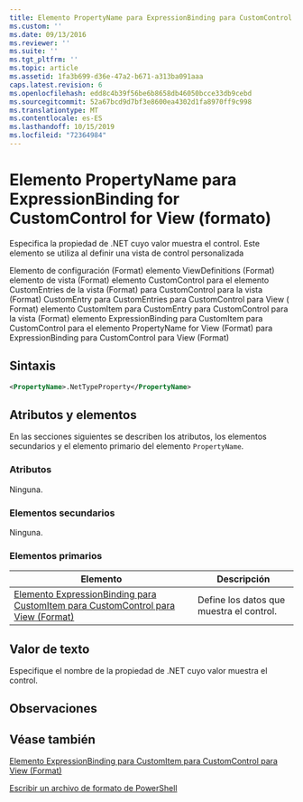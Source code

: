 ```yaml
---
title: Elemento PropertyName para ExpressionBinding para CustomControl para View (Format) | Microsoft Docs
ms.custom: ''
ms.date: 09/13/2016
ms.reviewer: ''
ms.suite: ''
ms.tgt_pltfrm: ''
ms.topic: article
ms.assetid: 1fa3b699-d36e-47a2-b671-a313ba091aaa
caps.latest.revision: 6
ms.openlocfilehash: edd8c4b39f56be6b8658db46050bcce33db9cebd
ms.sourcegitcommit: 52a67bcd9d7bf3e8600ea4302d1fa8970ff9c998
ms.translationtype: MT
ms.contentlocale: es-ES
ms.lasthandoff: 10/15/2019
ms.locfileid: "72364984"
---
```

# <a name="propertyname-element-for-expressionbinding-for-customcontrol-for-view-format"></a>Elemento PropertyName para ExpressionBinding for CustomControl for View (formato)

Especifica la propiedad de .NET cuyo valor muestra el control. Este elemento se utiliza al definir una vista de control personalizada

Elemento de configuración (Format) elemento ViewDefinitions (Format) elemento de vista (Format) elemento CustomControl para el elemento CustomEntries de la vista (Format) para CustomControl para la vista (Format) CustomEntry para CustomEntries para CustomControl para View ( Format) elemento CustomItem para CustomEntry para CustomControl para la vista (Format) elemento ExpressionBinding para CustomItem para CustomControl para el elemento PropertyName for View (Format) para ExpressionBinding para CustomControl para View (Format)

## <a name="syntax"></a>Sintaxis

```xml
<PropertyName>.NetTypeProperty</PropertyName>
```

## <a name="attributes-and-elements"></a>Atributos y elementos

En las secciones siguientes se describen los atributos, los elementos secundarios y el elemento primario del elemento `PropertyName`.

### <a name="attributes"></a>Atributos

Ninguna.

### <a name="child-elements"></a>Elementos secundarios

Ninguna.

### <a name="parent-elements"></a>Elementos primarios

|Elemento|Descripción|
|-------------|-----------------|
|[Elemento ExpressionBinding para CustomItem para CustomControl para View (Format)](./expressionbinding-element-for-customitem-for-customcontrol-for-view-format.md)|Define los datos que muestra el control.|

## <a name="text-value"></a>Valor de texto

Especifique el nombre de la propiedad de .NET cuyo valor muestra el control.

## <a name="remarks"></a>Observaciones

## <a name="see-also"></a>Véase también

[Elemento ExpressionBinding para CustomItem para CustomControl para View (Format)](./expressionbinding-element-for-customitem-for-customcontrol-for-view-format.md)

[Escribir un archivo de formato de PowerShell](./writing-a-powershell-formatting-file.md)
